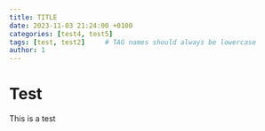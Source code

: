 ```yaml
---
title: TITLE
date: 2023-11-03 21:24:00 +0100
categories: [test4, test5]
tags: [test, test2]     # TAG names should always be lowercase
author: 1
---
```


# Test

This is a test